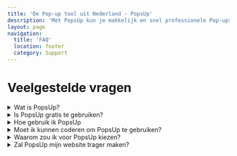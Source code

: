 ```yaml
---
title: 'De Pop-up tool uit Nederland - PopsUp'
description: 'Met PopsUp kun je makkelijk en snel professionele Pop-ups bouwen en integreren in je website, webshop of webapplicatie.'
layout: page
navigation:
  title: 'FAQ'
  location: footer
  category: Support
---
```


# Veelgestelde vragen

<details>
<summary>Wat is PopsUp?</summary>
PopsUp is de software oplossing waarmee je makkelijk en snel een professionele Pop-up op je website kunt integreren.
Deze software gaat jouw campagne(s) naar een hoger niveau tillen door gebruik te maken van een breed scala aan triggers en opties. Daardoor toon je op het juiste moment, de juiste content aan je websitebezoekers zonder dat de performance van je website hieronder lijdt.
</details>

<details>
<summary>Is PopsUp gratis te gebruiken?</summary>
De eerste 14 dagen kun je de software gratis en zonder betaalmethode uitproberen. Na deze periode dien je een abonnement af te nemen. Wellicht dat PopsUp een gratis plan krijgt in de toekomst.
</details>

<details>
<summary>Hoe gebruik ik PopsUp</summary>
Binnen PopsUp maak je een campagne aan, deze genereerd een uniek script wat je vervolgens op iedere pagina binnen je website moet plaatsen. Als dit is gebeurt kun je de campagne binnen PopsUp live zetten. Afhankelijk van je instellingen zal de pop-up getoond worden op jouw website.
</details>

<details>
<summary>Moet ik kunnen coderen om PopsUp te gebruiken?</summary>
Om een pop-up te bouwen heb je kennis nodig van HTML, CSS en Javascript. In het tweede kwartaal van dit jaar komt er een update waarmee je zonder enige technische kennis een pop-up in elkaar kunt klikken.
</details>

<details>
<summary>Waarom zou ik voor PopsUp kiezen?</summary>
PopsUp is een aanvulling voor zowel een marketeer, webshop beheerder als developers. De software is gebruiksvriendelijk waardoor iedereen makkelijk en snel effectieve pop-up formulieren op kan zetten.

Daarnaast kunnen developers hun eigen code toevoegen om zo het maximale uit de software te halen en een unieke pop-up campagne te creëren.

</details>

<details>
<summary>Zal PopsUp mijn website trager maken?</summary>
Absoluut niet! PopsUp is zorgvuldig ontwikkeld met performance in gedachte. Onze embedded code zal geen effect hebben op je laadtijd. Het is wel belangrijk dat je het script zoals in de software exact over neemt en op de juiste plaats in de code van je website toevoegt.
</details>
